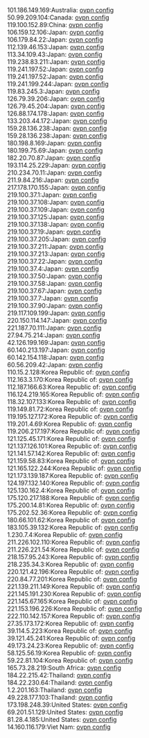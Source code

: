 101.186.149.169:Australia: [ovpn config](vpn/101_186_149_169.ovpn)  
50.99.209.104:Canada: [ovpn config](vpn/50_99_209_104.ovpn)  
119.100.152.89:China: [ovpn config](vpn/119_100_152_89.ovpn)  
106.159.12.106:Japan: [ovpn config](vpn/106_159_12_106.ovpn)  
106.179.84.22:Japan: [ovpn config](vpn/106_179_84_22.ovpn)  
112.139.46.153:Japan: [ovpn config](vpn/112_139_46_153.ovpn)  
113.34.109.43:Japan: [ovpn config](vpn/113_34_109_43.ovpn)  
119.238.83.211:Japan: [ovpn config](vpn/119_238_83_211.ovpn)  
119.241.197.52:Japan: [ovpn config](vpn/119_241_197_52.ovpn)  
119.241.197.52:Japan: [ovpn config](vpn/119_241_197_52.ovpn)  
119.241.199.244:Japan: [ovpn config](vpn/119_241_199_244.ovpn)  
119.83.245.3:Japan: [ovpn config](vpn/119_83_245_3.ovpn)  
126.79.39.206:Japan: [ovpn config](vpn/126_79_39_206.ovpn)  
126.79.45.204:Japan: [ovpn config](vpn/126_79_45_204.ovpn)  
126.88.174.178:Japan: [ovpn config](vpn/126_88_174_178.ovpn)  
133.203.44.172:Japan: [ovpn config](vpn/133_203_44_172.ovpn)  
159.28.136.238:Japan: [ovpn config](vpn/159_28_136_238.ovpn)  
159.28.136.238:Japan: [ovpn config](vpn/159_28_136_238.ovpn)  
180.198.8.169:Japan: [ovpn config](vpn/180_198_8_169.ovpn)  
180.199.75.69:Japan: [ovpn config](vpn/180_199_75_69.ovpn)  
182.20.70.87:Japan: [ovpn config](vpn/182_20_70_87.ovpn)  
193.114.25.229:Japan: [ovpn config](vpn/193_114_25_229.ovpn)  
210.234.70.11:Japan: [ovpn config](vpn/210_234_70_11.ovpn)  
211.9.84.216:Japan: [ovpn config](vpn/211_9_84_216.ovpn)  
217.178.170.155:Japan: [ovpn config](vpn/217_178_170_155.ovpn)  
219.100.37.1:Japan: [ovpn config](vpn/219_100_37_1.ovpn)  
219.100.37.108:Japan: [ovpn config](vpn/219_100_37_108.ovpn)  
219.100.37.109:Japan: [ovpn config](vpn/219_100_37_109.ovpn)  
219.100.37.125:Japan: [ovpn config](vpn/219_100_37_125.ovpn)  
219.100.37.138:Japan: [ovpn config](vpn/219_100_37_138.ovpn)  
219.100.37.19:Japan: [ovpn config](vpn/219_100_37_19.ovpn)  
219.100.37.205:Japan: [ovpn config](vpn/219_100_37_205.ovpn)  
219.100.37.211:Japan: [ovpn config](vpn/219_100_37_211.ovpn)  
219.100.37.213:Japan: [ovpn config](vpn/219_100_37_213.ovpn)  
219.100.37.22:Japan: [ovpn config](vpn/219_100_37_22.ovpn)  
219.100.37.4:Japan: [ovpn config](vpn/219_100_37_4.ovpn)  
219.100.37.50:Japan: [ovpn config](vpn/219_100_37_50.ovpn)  
219.100.37.58:Japan: [ovpn config](vpn/219_100_37_58.ovpn)  
219.100.37.67:Japan: [ovpn config](vpn/219_100_37_67.ovpn)  
219.100.37.7:Japan: [ovpn config](vpn/219_100_37_7.ovpn)  
219.100.37.90:Japan: [ovpn config](vpn/219_100_37_90.ovpn)  
219.117.109.199:Japan: [ovpn config](vpn/219_117_109_199.ovpn)  
220.150.114.147:Japan: [ovpn config](vpn/220_150_114_147.ovpn)  
221.187.70.111:Japan: [ovpn config](vpn/221_187_70_111.ovpn)  
27.94.75.214:Japan: [ovpn config](vpn/27_94_75_214.ovpn)  
42.126.199.169:Japan: [ovpn config](vpn/42_126_199_169.ovpn)  
60.140.213.197:Japan: [ovpn config](vpn/60_140_213_197.ovpn)  
60.142.154.118:Japan: [ovpn config](vpn/60_142_154_118.ovpn)  
60.56.209.42:Japan: [ovpn config](vpn/60_56_209_42.ovpn)  
110.15.2.128:Korea Republic of: [ovpn config](vpn/110_15_2_128.ovpn)  
112.163.3.170:Korea Republic of: [ovpn config](vpn/112_163_3_170.ovpn)  
112.187.166.63:Korea Republic of: [ovpn config](vpn/112_187_166_63.ovpn)  
116.124.219.165:Korea Republic of: [ovpn config](vpn/116_124_219_165.ovpn)  
118.32.107.133:Korea Republic of: [ovpn config](vpn/118_32_107_133.ovpn)  
119.149.81.72:Korea Republic of: [ovpn config](vpn/119_149_81_72.ovpn)  
119.195.127.172:Korea Republic of: [ovpn config](vpn/119_195_127_172.ovpn)  
119.201.4.69:Korea Republic of: [ovpn config](vpn/119_201_4_69.ovpn)  
119.206.217.197:Korea Republic of: [ovpn config](vpn/119_206_217_197.ovpn)  
121.125.45.171:Korea Republic of: [ovpn config](vpn/121_125_45_171.ovpn)  
121.137.126.101:Korea Republic of: [ovpn config](vpn/121_137_126_101.ovpn)  
121.141.57.142:Korea Republic of: [ovpn config](vpn/121_141_57_142.ovpn)  
121.159.58.83:Korea Republic of: [ovpn config](vpn/121_159_58_83.ovpn)  
121.165.122.244:Korea Republic of: [ovpn config](vpn/121_165_122_244.ovpn)  
121.173.139.187:Korea Republic of: [ovpn config](vpn/121_173_139_187.ovpn)  
124.197.132.140:Korea Republic of: [ovpn config](vpn/124_197_132_140.ovpn)  
125.130.162.4:Korea Republic of: [ovpn config](vpn/125_130_162_4.ovpn)  
175.120.217.188:Korea Republic of: [ovpn config](vpn/175_120_217_188.ovpn)  
175.200.14.81:Korea Republic of: [ovpn config](vpn/175_200_14_81.ovpn)  
175.202.52.36:Korea Republic of: [ovpn config](vpn/175_202_52_36.ovpn)  
180.66.101.62:Korea Republic of: [ovpn config](vpn/180_66_101_62.ovpn)  
183.105.39.132:Korea Republic of: [ovpn config](vpn/183_105_39_132.ovpn)  
1.230.7.4:Korea Republic of: [ovpn config](vpn/1_230_7_4.ovpn)  
211.226.102.110:Korea Republic of: [ovpn config](vpn/211_226_102_110.ovpn)  
211.226.221.54:Korea Republic of: [ovpn config](vpn/211_226_221_54.ovpn)  
218.157.95.243:Korea Republic of: [ovpn config](vpn/218_157_95_243.ovpn)  
218.235.34.3:Korea Republic of: [ovpn config](vpn/218_235_34_3.ovpn)  
220.121.42.196:Korea Republic of: [ovpn config](vpn/220_121_42_196.ovpn)  
220.84.77.201:Korea Republic of: [ovpn config](vpn/220_84_77_201.ovpn)  
221.139.211.149:Korea Republic of: [ovpn config](vpn/221_139_211_149.ovpn)  
221.145.191.230:Korea Republic of: [ovpn config](vpn/221_145_191_230.ovpn)  
221.145.67.165:Korea Republic of: [ovpn config](vpn/221_145_67_165.ovpn)  
221.153.196.226:Korea Republic of: [ovpn config](vpn/221_153_196_226.ovpn)  
222.110.142.157:Korea Republic of: [ovpn config](vpn/222_110_142_157.ovpn)  
27.35.173.172:Korea Republic of: [ovpn config](vpn/27_35_173_172.ovpn)  
39.114.5.223:Korea Republic of: [ovpn config](vpn/39_114_5_223.ovpn)  
39.121.45.241:Korea Republic of: [ovpn config](vpn/39_121_45_241.ovpn)  
49.173.24.23:Korea Republic of: [ovpn config](vpn/49_173_24_23.ovpn)  
58.125.56.19:Korea Republic of: [ovpn config](vpn/58_125_56_19.ovpn)  
59.22.81.104:Korea Republic of: [ovpn config](vpn/59_22_81_104.ovpn)  
165.73.28.219:South Africa: [ovpn config](vpn/165_73_28_219.ovpn)  
184.22.215.42:Thailand: [ovpn config](vpn/184_22_215_42.ovpn)  
184.22.230.64:Thailand: [ovpn config](vpn/184_22_230_64.ovpn)  
1.2.201.163:Thailand: [ovpn config](vpn/1_2_201_163.ovpn)  
49.228.177.103:Thailand: [ovpn config](vpn/49_228_177_103.ovpn)  
173.198.248.39:United States: [ovpn config](vpn/173_198_248_39.ovpn)  
69.201.51.129:United States: [ovpn config](vpn/69_201_51_129.ovpn)  
81.28.4.185:United States: [ovpn config](vpn/81_28_4_185.ovpn)  
14.160.116.179:Viet Nam: [ovpn config](vpn/14_160_116_179.ovpn)  
